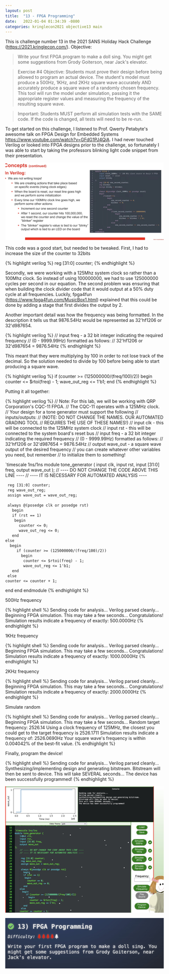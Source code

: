 ```yaml
---
layout: post
title:  "13 - FPGA Programming"
date:   2022-01-04 01:34:39 -0800
categories: kringlecon2021 objective13 main
---
```


This is challenge number 13 in the 2021 SANS Holiday Hack Challenge (https://2021.kringlecon.com/). Objective:

>Write your first FPGA program to make a doll sing. You might get some suggestions from Grody Goiterson, near Jack's elevator.

>Exercise #4 Objective: Students must prove their design before being allowed to program an actual device. The student's model must produce a 500Hz, 1KHz, and
2KHz square wave accurately AND accurately produce a square wave of a randomly chosen frequency. This tool will run the model under simulation, passing it the
appropriate register values and measuring the frequency of the resulting square wave.

>Important: Students MUST perform all simulation tests with the SAME code. If the code is changed, all tests will need to be re-run.


To get started on this challenge, I listened to Prof. Qwerty Petabyte's awesome talk on FPGA Design for Embedded Systems https://www.youtube.com/watch?v=GFdG1PJ4QjA. I had never touched Verilog or looked into FPGA designs prior to the challenge, so fortunately I was able to start by taking the professors blinking light code snippet from their presentation.

![Objective13 snippet](/assets/kringlecon2021/objective13/objective13_snippet.jpg)

This code was a good start, but needed to be tweaked. First, I had to increase the size of the counter to 32bits

{% highlight verilog %}
reg [31:0] counter;
{% endhighlight %}


Secondly, we were working with a 125Mhz system clock so rather than a 100Mhz clock. So instead of using 100000000, we had to use 125000000 cycles per second in our equation. The second problem was ensuring that when building the clock divider code that it would output at a 50% duty cycle at all frequencies. Luckily, fpga4fun (https://www.fpga4fun.com/MusicBox1.html) explained that this could be done by adding a stage that first divides the output by 2.

Another important detail was how the frequency was being formatted. In the description it tells us that 9876.54Hz would be represented as 32'hf1206 or 32'd987654.

{% highlight verilog %}
// input freq - a 32 bit integer indicating the required frequency
//              (0 - 9999.99Hz) formatted as follows:
//              32'hf1206 or 32'd987654 = 9876.54Hz
{% endhighlight %}

This meant that they were multiplying by 100 in order to not lose track of the decimal. So the solution needed to divide by 100 before being able to start producing a square wave.



{% highlight verilog %}
if (counter >= (125000000/(freq/100)/2))
          begin
           counter <= $rtoi(freq) - 1;
           wave_out_reg <= 1'b1;
end
{% endhighlight %}


Putting it all together:

{% highlight verilog %}
// Note: For this lab, we will be working with QRP Corporation's CQC-11 FPGA.
// The CQC-11 operates with a 125MHz clock.
// Your design for a tone generator must support the following
// inputs/outputs:
// (NOTE: DO NOT CHANGE THE NAMES. OUR AUTOMATED GRADING TOOL
// REQUIRES THE USE OF THESE NAMES!)
// input clk - this will be connected to the 125MHz system clock
// input rst - this will be connected to the system board's reset bus
// input freq - a 32 bit integer indicating the required frequency
//              (0 - 9999.99Hz) formatted as follows:
//              32'hf1206 or 32'd987654 = 9876.54Hz
// output wave_out - a square wave output of the desired frequency
// you can create whatever other variables you need, but remember
// to initialize them to something!

`timescale 1ns/1ns
module tone_generator (
    input clk,
    input rst,
    input [31:0] freq,
    output wave_out
);
    // ---- DO NOT CHANGE THE CODE ABOVE THIS LINE ----
    // ---- IT IS NECESSARY FOR AUTOMATED ANALYSIS ----

     reg [31:0] counter;
     reg wave_out_reg;
     assign wave_out = wave_out_reg;

     always @(posedge clk or posedge rst)
       begin
       if (rst == 1)
        begin
          counter <= 0;
          wave_out_reg <= 0;
       end
    else
      begin
         if (counter >= (125000000/(freq/100)/2))
           begin
            counter <= $rtoi(freq) - 1;
            wave_out_reg <= 1'b1;
       end
     else
    counter <= counter + 1;
end
end
endmodule
{% endhighlight %}


500Hz frequency

{% highlight shell %}
Sending code for analysis...
Verilog parsed cleanly...
Beginning FPGA simulation. This may take a few seconds...
Congratulations!
Simulation results indicate a frequency of exactly: 500.0000Hz
{% endhighlight %}

1KHz frequency

{% highlight shell %}
Sending code for analysis...
Verilog parsed cleanly...
Beginning FPGA simulation. This may take a few seconds...
Congratulations!
Simulation results indicate a frequency of exactly: 1000.0000Hz
{% endhighlight %}

2KHz frequency

{% highlight shell %}
Sending code for analysis...
Verilog parsed cleanly...
Beginning FPGA simulation. This may take a few seconds...
Congratulations!
Simulation results indicate a frequency of exactly: 2000.0000Hz
{% endhighlight %}

Simulate random

{% highlight shell %}
Sending code for analysis...
Verilog parsed cleanly...
Beginning FPGA simulation. This may take a few seconds...
Random target frequency: 2526.14
Using a clock frequency of 125MHz, the closest you could get to the target frequency is 2526.1711
Simulation results indicate a frequency of: 2526.0690Hz
Your square wave's frequency is within 0.004042% of the best-fit value.
{% endhighlight %}


Finally, program the device!

{% highlight shell %}
Sending code for analysis...
Verilog parsed cleanly...
Synthesizing/implementing design and generating bitstream.
Bitstream will then be sent to device.
This will take SEVERAL seconds...
The device has been successfully programmed!
{% endhighlight %}


![Objective13 program](/assets/kringlecon2021/objective13/objective13_program.jpg)

![Objective13 complete](/assets/kringlecon2021/objective13/objective13_complete.jpg)
